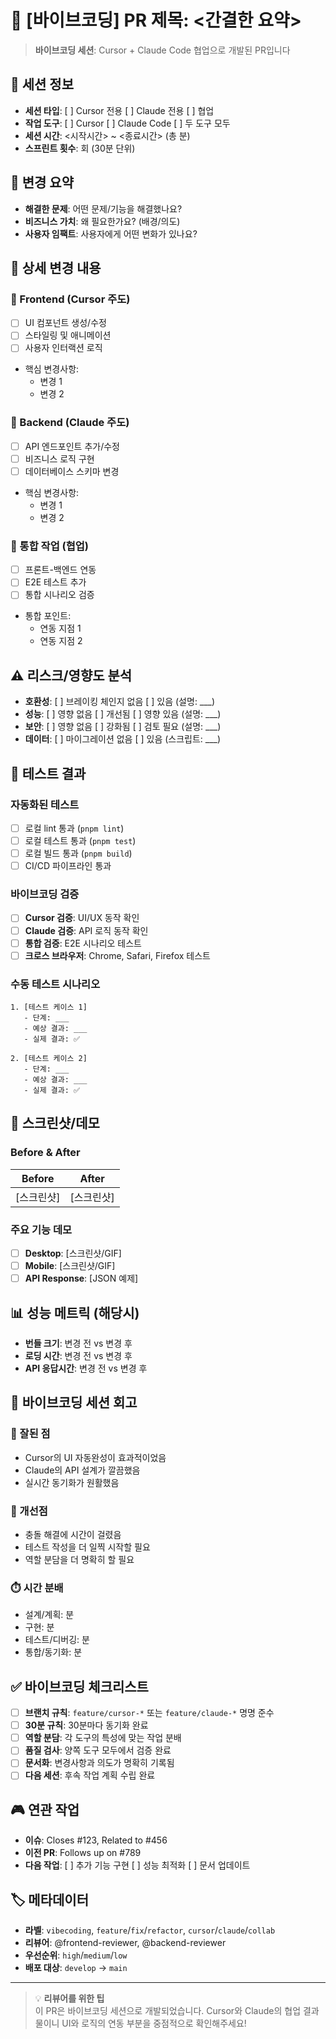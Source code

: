 # 🎵 [바이브코딩] PR 제목: <간결한 요약>

> **바이브코딩 세션**: Cursor + Claude Code 협업으로 개발된 PR입니다

## 🎯 세션 정보
- **세션 타입**: [ ] Cursor 전용 [ ] Claude 전용 [ ] 협업
- **작업 도구**: [ ] Cursor [ ] Claude Code [ ] 두 도구 모두
- **세션 시간**: <시작시간> ~ <종료시간> (총 <N>분)
- **스프린트 횟수**: <N>회 (30분 단위)

## 🚀 변경 요약
- **해결한 문제**: 어떤 문제/기능을 해결했나요?
- **비즈니스 가치**: 왜 필요한가요? (배경/의도)
- **사용자 임팩트**: 사용자에게 어떤 변화가 있나요?

## 🔧 상세 변경 내용

### 🎨 Frontend (Cursor 주도)
- [ ] UI 컴포넌트 생성/수정
- [ ] 스타일링 및 애니메이션
- [ ] 사용자 인터랙션 로직
- 핵심 변경사항:
  - 변경 1
  - 변경 2

### 🧠 Backend (Claude 주도)
- [ ] API 엔드포인트 추가/수정
- [ ] 비즈니스 로직 구현
- [ ] 데이터베이스 스키마 변경
- 핵심 변경사항:
  - 변경 1
  - 변경 2

### 🤝 통합 작업 (협업)
- [ ] 프론트-백엔드 연동
- [ ] E2E 테스트 추가
- [ ] 통합 시나리오 검증
- 통합 포인트:
  - 연동 지점 1
  - 연동 지점 2

## ⚠️ 리스크/영향도 분석
- **호환성**: [ ] 브레이킹 체인지 없음 [ ] 있음 (설명: ___)
- **성능**: [ ] 영향 없음 [ ] 개선됨 [ ] 영향 있음 (설명: ___)
- **보안**: [ ] 영향 없음 [ ] 강화됨 [ ] 검토 필요 (설명: ___)
- **데이터**: [ ] 마이그레이션 없음 [ ] 있음 (스크립트: ___)

## 🧪 테스트 결과

### 자동화된 테스트
- [ ] 로컬 lint 통과 (`pnpm lint`)
- [ ] 로컬 테스트 통과 (`pnpm test`)
- [ ] 로컬 빌드 통과 (`pnpm build`)
- [ ] CI/CD 파이프라인 통과

### 바이브코딩 검증
- [ ] **Cursor 검증**: UI/UX 동작 확인
- [ ] **Claude 검증**: API 로직 동작 확인
- [ ] **통합 검증**: E2E 시나리오 테스트
- [ ] **크로스 브라우저**: Chrome, Safari, Firefox 테스트

### 수동 테스트 시나리오
```
1. [테스트 케이스 1]
   - 단계: ___
   - 예상 결과: ___
   - 실제 결과: ✅

2. [테스트 케이스 2]
   - 단계: ___
   - 예상 결과: ___
   - 실제 결과: ✅
```

## 📱 스크린샷/데모

### Before & After
| Before | After |
|--------|-------|
| [스크린샷] | [스크린샷] |

### 주요 기능 데모
- [ ] **Desktop**: [스크린샷/GIF]
- [ ] **Mobile**: [스크린샷/GIF]  
- [ ] **API Response**: [JSON 예제]

## 📊 성능 메트릭 (해당시)
- **번들 크기**: 변경 전 vs 변경 후
- **로딩 시간**: 변경 전 vs 변경 후
- **API 응답시간**: 변경 전 vs 변경 후

## 🔄 바이브코딩 세션 회고
### 🎯 잘된 점
- Cursor의 UI 자동완성이 효과적이었음
- Claude의 API 설계가 깔끔했음
- 실시간 동기화가 원활했음

### 🚧 개선점
- 충돌 해결에 시간이 걸렸음
- 테스트 작성을 더 일찍 시작할 필요
- 역할 분담을 더 명확히 할 필요

### ⏱️ 시간 분배
- 설계/계획: <N>분
- 구현: <N>분  
- 테스트/디버깅: <N>분
- 통합/동기화: <N>분

## ✅ 바이브코딩 체크리스트
- [ ] **브랜치 규칙**: `feature/cursor-*` 또는 `feature/claude-*` 명명 준수
- [ ] **30분 규칙**: 30분마다 동기화 완료
- [ ] **역할 분담**: 각 도구의 특성에 맞는 작업 분배
- [ ] **품질 검사**: 양쪽 도구 모두에서 검증 완료
- [ ] **문서화**: 변경사항과 의도가 명확히 기록됨
- [ ] **다음 세션**: 후속 작업 계획 수립 완료

## 🎮 연관 작업
- **이슈**: Closes #123, Related to #456
- **이전 PR**: Follows up on #789
- **다음 작업**: [ ] 추가 기능 구현 [ ] 성능 최적화 [ ] 문서 업데이트

## 🏷️ 메타데이터
- **라벨**: `vibecoding`, `feature`/`fix`/`refactor`, `cursor`/`claude`/`collab`
- **리뷰어**: @frontend-reviewer, @backend-reviewer
- **우선순위**: `high`/`medium`/`low`
- **배포 대상**: `develop` → `main`

---

> 💡 **리뷰어를 위한 팁**  
> 이 PR은 바이브코딩 세션으로 개발되었습니다. Cursor와 Claude의 협업 결과물이니 UI와 로직의 연동 부분을 중점적으로 확인해주세요!
